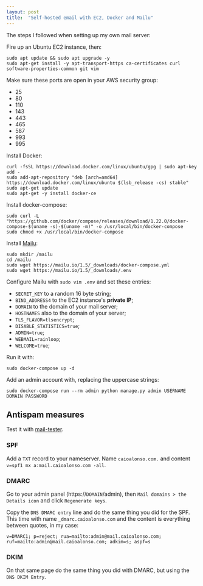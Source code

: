 ```yaml
---
layout: post
title:  "Self-hosted email with EC2, Docker and Mailu"
---
```



The steps I followed when setting up my own mail server:

Fire up an Ubuntu EC2 instance, then:
```
sudo apt update && sudo apt upgrade -y
sudo apt-get install -y apt-transport-https ca-certificates curl software-properties-common git vim
```

Make sure these ports are open in your AWS security group:
- 25
- 80
- 110
- 143
- 443
- 465
- 587
- 993
- 995

Install Docker:
```
curl -fsSL https://download.docker.com/linux/ubuntu/gpg | sudo apt-key add -
sudo add-apt-repository "deb [arch=amd64] https://download.docker.com/linux/ubuntu $(lsb_release -cs) stable"
sudo apt-get update
sudo apt-get -y install docker-ce
```

Install docker-compose:
```
sudo curl -L "https://github.com/docker/compose/releases/download/1.22.0/docker-compose-$(uname -s)-$(uname -m)" -o /usr/local/bin/docker-compose
sudo chmod +x /usr/local/bin/docker-compose
```

Install [Mailu](https://mailu.io/):
```
sudo mkdir /mailu
cd /mailu
sudo wget https://mailu.io/1.5/_downloads/docker-compose.yml
sudo wget https://mailu.io/1.5/_downloads/.env
```

Configure Mailu with `sudo vim .env` and set these entries:
- `SECRET_KEY` to a random 16 byte string;
- `BIND_ADDRESS4` to the EC2 instance's **private IP**;
- `DOMAIN` to the domain of your mail server;
- `HOSTNAMES` also to the domain of your server;
- `TLS_FLAVOR=tlsencrypt`;
- `DISABLE_STATISTICS=true`;
- `ADMIN=true`;
- `WEBMAIL=rainloop`;
- `WELCOME=true`;

Run it with:
```
sudo docker-compose up -d
```

Add an admin account with, replacing the uppercase strings:
```
sudo docker-compose run --rm admin python manage.py admin USERNAME DOMAIN PASSWORD
```

## Antispam measures
Test it with [mail-tester](https://www.mail-tester.com/).

### SPF
Add a `TXT` record to your nameserver. Name `caioalonso.com.` and content `v=spf1 mx a:mail.caioalonso.com -all`.

### DMARC
Go to your admin panel (https://`DOMAIN`/admin), then `Mail domains > the Details icon` and click `Regenerate keys`.

Copy the `DNS DMARC entry` line and do the same thing you did for the SPF. This time with name `_dmarc.caioalonso.com` and the content is everything between quotes, in my case:
```
v=DMARC1; p=reject; rua=mailto:admin@mail.caioalonso.com; ruf=mailto:admin@mail.caioalonso.com; adkim=s; aspf=s
```

### DKIM
On that same page do the same thing you did with DMARC, but using the `DNS DKIM Entry`.
